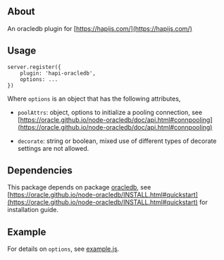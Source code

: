 ## About
An oracledb plugin for [https://hapijs.com/](https://hapijs.com/)

## Usage
```
server.register({
    plugin: 'hapi-oracledb',
    options: ...
})
```

Where `options` is an object that has the following attributes,

- `poolAttrs`: object, options to initialize a pooling connection, see [https://oracle.github.io/node-oracledb/doc/api.html#connpooling](https://oracle.github.io/node-oracledb/doc/api.html#connpooling)

- `decorate`: string or boolean, mixed use of different types of decorate settings are not allowed.

## Dependencies
This package depends on package [oracledb](https://github.com/oracle/node-oracledb), see [https://oracle.github.io/node-oracledb/INSTALL.html#quickstart](https://oracle.github.io/node-oracledb/INSTALL.html#quickstart) for installation guide.

## Example
For details on `options`, see [example.js](example.js).